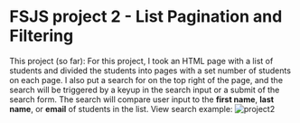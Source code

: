 #  FSJS project 2 - List Pagination and Filtering
This project (so far):
For this project, I took an HTML page with a list of students and divided the students into pages with a set 
number of students on each page.
I also put a search for on the top right of the page, and the search will be triggered by a keyup in the search input or
a submit of the search form.
The search will compare user input to the **first name**, **last name**, or **email** of students in the list.
View search example:
![project2](https://user-images.githubusercontent.com/42808209/52313777-d0aa8e00-297d-11e9-9642-7cdd19582aad.jpg)
